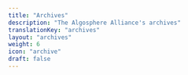 ```yaml
---
title: "Archives"
description: "The Algosphere Alliance's archives"
translationKey: "archives"
layout: "archives"
weight: 6
icon: "archive"
draft: false
---
```

